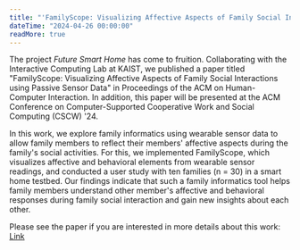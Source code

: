 ```yaml
---
title: "'FamilyScope: Visualizing Affective Aspects of Family Social Interactions using Passive Sensor Data' was published in CSCW '24"
dateTime: "2024-04-26 00:00:00"
readMore: true
---
```

The project *Future Smart Home* has come to fruition. Collaborating with the Interactive Computing Lab at KAIST, we published a paper titled "FamilyScope: Visualizing Affective Aspects of Family Social Interactions using Passive Sensor Data" in Proceedings of the ACM on Human-Computer Interaction. In addition, this paper will be presented at the ACM Conference on Computer-Supported Cooperative Work and Social Computing (CSCW) '24.

In this work, we explore family informatics using wearable sensor data to allow family members to reflect their members' affective aspects during the family's social activities. For this, we implemented FamilyScope, which visualizes affective and behavioral elements from wearable sensor readings, and conducted a user study with ten families (n = 30) in a smart home testbed. Our findings indicate that such a family informatics tool helps family members understand other member's affective and behavioral responses during family social interaction and gain new insights about each other.

Please see the paper if you are interested in more details about this work: [Link](https://dl.acm.org/doi/10.1145/3637334)